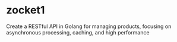 # zocket1
Create a RESTful API in Golang for managing products, focusing on asynchronous processing, caching, and high performance
